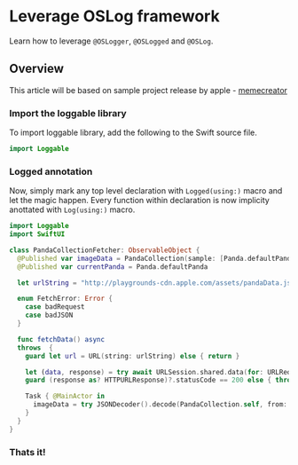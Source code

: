 # Leverage OSLog framework

Learn how to leverage `@OSLogger`, `@OSLogged` and `@OSLog`.

## Overview

This article will be based on sample project release by apple - [memecreator](https://developer.apple.com/tutorials/sample-apps/memecreator)

### Import the loggable library

To import loggable library, add the following to the Swift source file.
```swift
import Loggable
```

### Logged annotation

Now, simply mark any top level declaration with ``Logged(using:)`` macro and let the magic happen.
Every function within declaration is now implicity anottated with ``Log(using:)`` macro.
```swift
import Loggable
import SwiftUI

class PandaCollectionFetcher: ObservableObject {
  @Published var imageData = PandaCollection(sample: [Panda.defaultPanda])
  @Published var currentPanda = Panda.defaultPanda

  let urlString = "http://playgrounds-cdn.apple.com/assets/pandaData.json"

  enum FetchError: Error {
    case badRequest
    case badJSON
  }

  func fetchData() async
  throws  {
    guard let url = URL(string: urlString) else { return }

    let (data, response) = try await URLSession.shared.data(for: URLRequest(url: url))
    guard (response as? HTTPURLResponse)?.statusCode == 200 else { throw FetchError.badRequest }

    Task { @MainActor in
      imageData = try JSONDecoder().decode(PandaCollection.self, from: data)
    }
  }
}
```

### Thats it!

